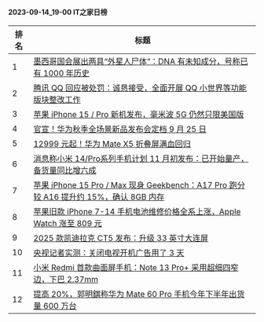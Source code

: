 #### 2023-09-14_19-00  IT之家日榜

| 排名 | 标题|
| --- | ---|
| 1 | [墨西哥国会展出两具“外星人尸体”：DNA 有未知成分，号称已有 1000 年历史](https://www.ithome.com/0/718/955.htm) |
| 2 | [腾讯 QQ 回应被处罚：诚恳接受，全面开展 QQ 小世界等功能版块整改工作](https://www.ithome.com/0/718/964.htm) |
| 3 | [苹果 iPhone 15 / Pro 新机发布，毫米波 5G 仍然只限美国版](https://www.ithome.com/0/718/959.htm) |
| 4 | [官宣！华为秋季全场景新品发布会定档 9 月 25 日](https://www.ithome.com/0/719/008.htm) |
| 5 | [12999 元起！华为 Mate X5 折叠屏满血回归](https://www.ithome.com/0/719/015.htm) |
| 6 | [消息称小米 14/Pro系列手机计划 11 月初发布：已开始量产，备货量同比增六成](https://www.ithome.com/0/718/949.htm) |
| 7 | [苹果 iPhone 15 Pro / Max 现身 Geekbench：A17 Pro 跑分较 A16 提升约 15%，确认 8GB 内存](https://www.ithome.com/0/719/031.htm) |
| 8 | [苹果旧款 iPhone 7-14 手机电池维修价格全系上涨，Apple Watch 涨至 809 元](https://www.ithome.com/0/719/033.htm) |
| 9 | [2025 款凯迪拉克 CT5 发布：升级 33 英寸大连屏](https://www.ithome.com/0/718/976.htm) |
| 10 | [央视记者实测：关闭电视开机广告用了 3 天](https://www.ithome.com/0/719/166.htm) |
| 11 | [小米 Redmi 首款曲面屏手机：Note 13 Pro+ 采用超细四窄边，下巴 2.37mm](https://www.ithome.com/0/719/037.htm) |
| 12 | [提高 20%，郭明錤称华为 Mate 60 Pro 手机今年下半年出货量 600 万台](https://www.ithome.com/0/719/045.htm) |
